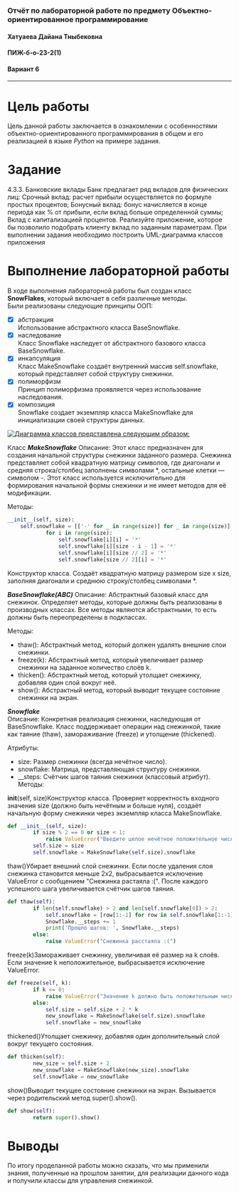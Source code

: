 ### Отчёт по лабораторной работе по предмету Объектно-ориентированное программирование
#### Хатуаева Дайана Тныбековна
#### ПИЖ-б-о-23-2(1)
#### Вариант 6
<hr>

# Цель работы
Цель данной работы заключается в ознакомлении с особенностями объектно-ориентированного программирования
в общем и его реализацией в языке *Python* на примере задания.

# Задание
4.3.3. Банковские вклады 
Банк предлагает ряд вкладов для физических лиц: 
Срочный вклад: расчет прибыли осуществляется по формуле простых процентов; 
Бонусный вклад: бонус начисляется в конце периода как % от прибыли, если вклад больше определенной суммы; 
Вклад с капитализацией процентов. 
Реализуйте приложение, которое бы позволило подобрать клиенту вклад по заданным параметрам. 
При выполнении задания необходимо построить UML-диаграмма классов приложения

# Выполнение лабораторной работы
В ходе выполнения лабораторной работы был создан класс **SnowFlakes**, который включает в себя различные методы.  
Были реализованы следующие принципы ООП:
- [x] абстракция  
Использование абстрактного класса BaseSnowflake. 
- [x] наследование  
Класс Snowflake наследует от абстрактного базового класса BaseSnowflake.
- [x] инкапсуляция  
Класс MakeSnowflake создаёт внутренний массив self.snowflake, который представляет собой структуру снежинки. 
- [x] полиморфизм  
Принцип полиморфизма проявляется через использование наследования.
- [x] композиция  
Snowflake создает экземпляр класса MakeSnowflake для инициализации своей структуры данных.

[![Диаграмма классов представлена следующим образом:](https://i.postimg.cc/dVHFcs5L/download.png)](https://postimg.cc/FYL8j454)

Класс ***MakeSnowflake***
Описание: Этот класс предназначен для создания начальной структуры снежинки заданного размера.  Снежинка представляет собой квадратную матрицу символов, где диагонали и средняя строка/столбец заполнены символами *, остальные клетки — символом -.  Этот класс используется исключительно для формирования начальной формы снежинки и не имеет методов для её модификации.

Методы:
```python
__init__(self, size):
    self.snowflake = [['-' for _ in range(size)] for _ in range(size)]
            for i in range(size):
                self.snowflake[i][i] = '*'
                self.snowflake[i][size - i - 1] = '*'
                self.snowflake[i][size // 2] = '*'
                self.snowflake[size // 2][i] = '*'
```
Конструктор класса. Создаёт квадратную матрицу размером size x size, заполняя диагонали и среднюю строку/столбец символами *.

***BaseSnowflake(ABC)***
Описание: Абстрактный базовый класс для снежинок. Определяет методы, которые должны быть реализованы в производных классах.  Все методы являются абстрактными, то есть должны быть переопределены в подклассах.

Методы:

- thaw(): Абстрактный метод, который должен удалять внешние слои снежинки.
- freeze(k): Абстрактный метод, который увеличивает размер снежинки на заданное количество слоёв k.
- thicken(): Абстрактный метод, который утолщает снежинку, добавляя один слой вокруг неё.
- show(): Абстрактный метод, который выводит текущее состояние снежинки на экран.

***Snowflake***  
Описание: Конкретная реализация снежинки, наследующая от BaseSnowflake.  Класс поддерживает операции над снежинкой, такие как таяние (thaw), замораживание (freeze) и утолщение (thickened).

Атрибуты:

- size: Размер снежинки (всегда нечётное число).
- snowflake: Матрица, представляющая структуру снежинки.
- __steps: Счётчик шагов таяния снежинки (классовый атрибут).
Методы:

__init__(self, size)Конструктор класса. Проверяет корректность входного значения size (должно быть нечётным и больше нуля), создаёт начальную форму снежинки через экземпляр класса MakeSnowflake.
```python
def __init__(self, size):
        if size % 2 == 0 or size < 1:
            raise ValueError("Введите целое нечётное положительное число")
        self.size = size
        self.snowflake = MakeSnowflake(self.size).snowflake
```
thaw()Убирает внешний слой снежинки. Если после удаления слоя снежинка становится меньше 2x2, выбрасывается исключение ValueError с сообщением "Снежинка растаяла :(". После каждого успешного шага увеличивается счётчик шагов таяния.
```python
def thaw(self):
        if len(self.snowflake) > 2 and len(self.snowflake[0]) > 2:
            self.snowflake = [row[1:-1] for row in self.snowflake[1:-1]]
            Snowflake.__steps += 1
            print('Прошло шагов: ', Snowflake.__steps)
        else:
            raise ValueError("Снежинка расстаяла :(")
```
freeze(k)Замораживает снежинку, увеличивая её размер на k слоёв. Если значение k неположительное, выбрасывается исключение ValueError.
```python
def freeze(self, k):
        if k <= 0:
            raise ValueError("Значение k должно быть положительным числом.")
        else:
            self.size = self.size + 2 * k
            new_snowflake = MakeSnowflake(self.size).snowflake
            self.snowflake = new_snowflake
```
thickened()Утолщает снежинку, добавляя один дополнительный слой вокруг текущего состояния.
```python
def thicken(self):
        new_size = self.size + 2
        new_snowflake = MakeSnowflake(new_size).snowflake
        self.snowflake = new_snowflake

```
show()Выводит текущее состояние снежинки на экран. Вызывается через родительский метод super().show().
```python
def show(self):
        return super().show()
```

# Выводы
По итогу проделанной работы можно  сказать, что мы применили знания, полученные на прошлом занятии, для реализации данного кода и получили классы для управления снежинкой.
